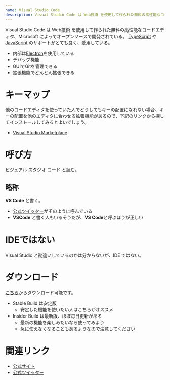 ```yaml
---
name: Visual Studio Code
description: Visual Studio Code は Web技術 を使用して作られた無料の高性能なコードエディタ
---
```


Visual Studio Code は Web技術 を使用して作られた無料の高性能なコードエディタ、Microsoft によってオープンソースで開発されている。
 [TypeScript](/tags/typescript) や [JavaScript](/tags/javascript) のサポートがとても良く、愛用している。

- 内部は[Electron](/tags/electron)を使用している
- デバッグ機能
- GUIでGitを管理できる
- 拡張機能でどんどん拡張できる

# キーマップ

他のコードエディタを使っていた人でどうしてもキーの配置になれない場合、キーの配置を他のエディタに合わせる拡張機能があるので、下記のリンクから探してインストールしてみるとよいでしょう。

- [Visual Studio Marketplace](https://marketplace.visualstudio.com/search?target=VSCode&category=Keymaps&sortBy=Installs)

# 呼び方

ビジュアル スタジオ コード と読む。

## 略称

**VS Code** と書く。

- [公式ツイッター](https://twitter.com/code)がそのように呼んでいる
- **VSCode** と書く人もいるそうだが、**VS Code**と呼ぶほうが正しい

# IDEではない

Visual Studio と勘違いしているのかは分からないが、IDE ではない。

# ダウンロード

[こちら](https://code.visualstudio.com/)からダウンロード可能です。

- Stable Build は安定版
  - 安定した機能を使いたい人はこちらがオススメ
- Insider Build は最新版、ほぼ毎日更新がある
  - 最新の機能を楽しみたいなら使ってみよう
  - 急に使えなくなることもあるようなので注意してください

# 関連リンク

- [公式サイト](https://code.visualstudio.com/)
- [公式ツイッター](https://twitter.com/code)
